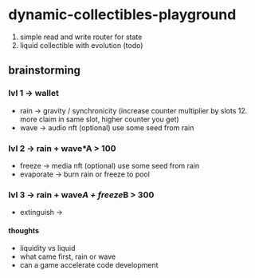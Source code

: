 # dynamic-collectibles-playground
1. simple read and write router for state
2. liquid collectible with evolution (todo)

## brainstorming

### lvl 1 -> wallet
- rain -> gravity / synchronicity (increase counter multiplier by slots 12. more claim in same slot, higher counter you get)
- wave -> audio nft (optional) use some seed from rain

### lvl 2 -> rain + wave*A > 100
- freeze -> media nft (optional) use some seed from rain
- evaporate -> burn rain or freeze to pool

### lvl 3 -> rain + wave*A + freeze*B > 300
- extinguish ->

#### thoughts
- liquidity vs liquid
- what came first, rain or wave
- can a game accelerate code development
